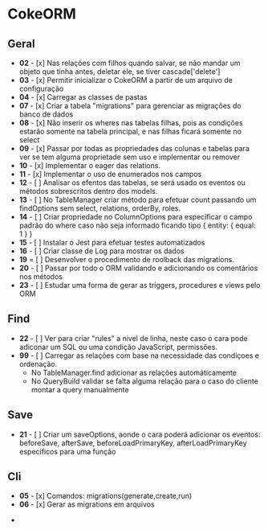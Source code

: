 # CokeORM

## Geral

* **02** - [x] Nas relaçòes com filhos quando salvar, se não mandar um objeto que tinha antes, deletar ele, se tiver cascade['delete']
* **03** - [x] Permitir inicializar o CokeORM a partir de um arquivo de configuração
* **04** - [x] Carregar as classes de pastas
* **07** - [x] Criar a tabela "migrations" para gerenciar as migrações do banco de dados
* **08** - [x] Não inserir os wheres nas tabelas filhas, pois as condições estarão somente na tabela principal, e nas filhas ficará somente no select
* **09** - [x] Passar por todas as propriedades das colunas e tabelas para ver se tem alguma proprietade sem uso e implementar ou remover
* **10** - [x] Implementar o eager das relations.
* **11** - [x] Implementar o uso de enumerados nos campos
* **12** - [ ] Analisar os efentos das tabelas, se será usado os eventos ou métodos sobrescritos dentro dos models.  
* **13** - [ ] No TableManager criar método para efetuar count passando um findOptions sem select, relations, orderBy, roles.
* **14** - [ ] Criar propriedade no ColumnOptions para especificar o campo padrão do where caso não seja informado ficando tipo { entity: { equal: 1 } }
* **15** - [ ] Instalar o Jest para efetuar testes automatizados
* **16** - [ ] Criar classe de Log para mostrar os dados
* **19** = [ ] Desenvolver o procedimento de roolback das migrations.
* **20** - [ ] Passar por todo o ORM validando e adicionando os comentários nos métodos
* **23** - [ ] Estudar uma forma de gerar as triggers, procedures e views pelo ORM

## Find

* **22** - [ ] Ver para criar "rules" a nivel de linha, neste caso o cara pode adiconar um SQL ou uma condição JavaScript, permissões.
* **99** - [ ] Carregar as relações com base na necessidade das condiçoes e ordenação.
   - No TableManager.find adicionar as relações automáticamente
   - No QueryBuild validar se falta alguma relação para o caso do cliente montar a query manualmente 

## Save

* **21** - [ ] Criar um saveOptions, aonde o cara poderá adicionar os eventos: beforeSave, afterSave, beforeLoadPrimaryKey, afterLoadPrimaryKey especificos para uma função

## Cli

* **05** - [x] Comandos: migrations(generate,create,run)
* **06** - [x] Gerar as migrations em arquivos
- 
